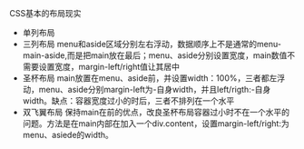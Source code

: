CSS基本的布局现实
* 单列布局
* 三列布局
  menu和aside区域分别左右浮动，数据顺序上不是通常的menu-main-aside,而是把main放在最后；menu、aside分别设置宽度，main数值不需要设置宽度，margin-left/right值让其居中
* 圣杯布局
  main放置在menu、aside前，并设置width：100%，三者都左浮动，menu、aside分别margin-left为-自身width，并且left/rigth:-自身width。缺点：容器宽度过小的时后，三者不排列在一个水平
* 双飞翼布局
  保持main在前的优点，改良圣杯布局容器过小时不在一个水平的问题。方法是在main内部在加入一个div.content，设置margin-left/right:为menu、asiede的width。


